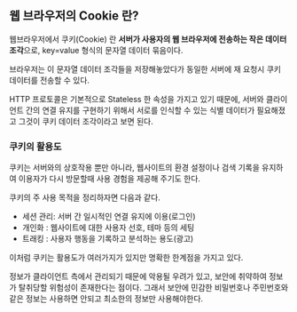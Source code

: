 ## 웹 브라우저의 Cookie 란?

웹브라우저에서 쿠키(Cookie) 란 **서버가 사용자의 웹 브라우저에 전송하는 작은 데이터 조각**으로, key=value 형식의 문자열 데이터 묶음이다.

브라우저는 이 문자열 데이터 조각들을 저장해놓았다가 동일한 서버에 재 요청시 쿠키 데이터를 전송할 수 있다.

HTTP 프로토콜은 기본적으로 Stateless 한 속성을 가지고 있기 때문에, 서버와 클라이언트 간의 연결 유지를 구현하기 위해서 서로를 인식할 수 있는 식별 데이터가 필요해졌고 그것이 쿠키 데이터 조각이라고 보면 된다.

### 쿠키의 활용도

쿠키는 서버와의 상호작용 뿐만 아니라, 웹사이트의 환경 설정이나 검색 기록을 유지하여 이용자가 다시 방문할때 사용 경험을 제공해 주기도 한다.

쿠키의 주 사용 목적을 정리하자면 다음과 같다.

- 세션 관리: 서버 간 일시적인 연결 유지에 이용(로그인)
- 개인화 : 웹사이트에 대한 사용자 선호, 테마 등의 세팅
- 트래킹 : 사용자 행동을 기록하고 분석하는 용도(광고)

이처럼 쿠키는 활용도가 여러가지가 있지만 명확한 한계점을 가지고 있다.

정보가 클라이언트 측에서 관리되기 때문에 악용될 우려가 있고, 보안에 취약하여 정보가 탈취당할 위험성이 존재한다는 점이다. 그래서 보안에 민감한 비밀번호나 주민번호와 같은 정보는 사용하면 안되고 최소한의 정보만 사용해야한다.
